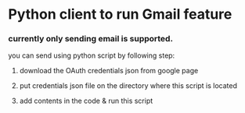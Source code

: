 # Python client to run Gmail feature

### currently only sending email is supported. 

you can send using python script by following step:

1. download the OAuth credentials json from google page

2. put credentials json file on the directory where this script is located

3. add contents in the code & run this script

